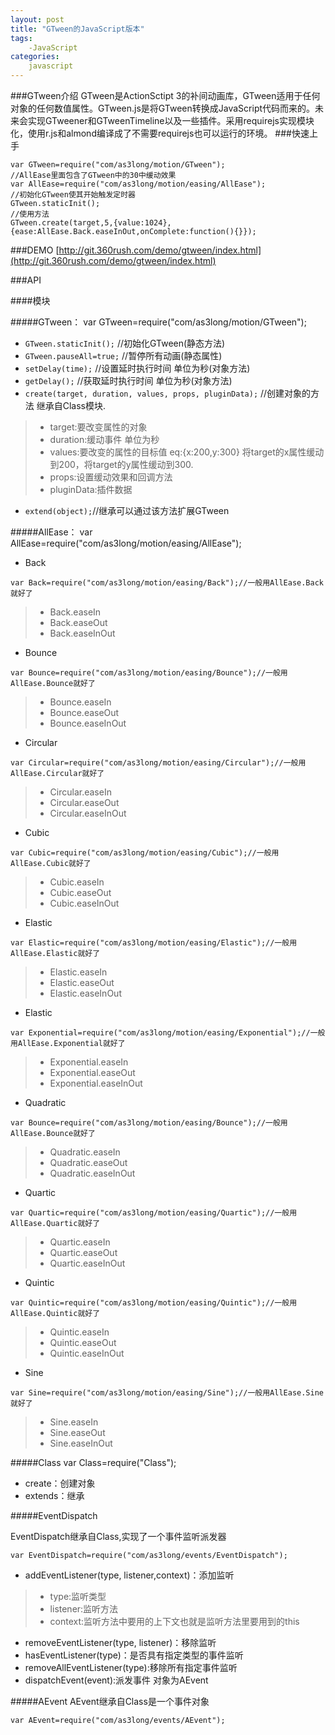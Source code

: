 ```yaml
---
layout: post
title: "GTween的JavaScript版本"
tags:
    -JavaScript
categories:
    javascript
---
```


###GTween介绍
GTween是ActionSctipt 3的补间动画库，GTween适用于任何对象的任何数值属性。GTween.js是将GTween转换成JavaScript代码而来的。未来会实现GTweener和GTweenTimeline以及一些插件。采用requirejs实现模块化，使用r.js和almond编译成了不需要requirejs也可以运行的环境。
###快速上手

    var GTween=require("com/as3long/motion/GTween");
    //AllEase里面包含了GTween中的30中缓动效果
    var AllEase=require("com/as3long/motion/easing/AllEase");
    //初始化GTween使其开始触发定时器
    GTween.staticInit();
    //使用方法
    GTween.create(target,5,{value:1024},{ease:AllEase.Back.easeInOut,onComplete:function(){}});
    
###DEMO
[http://git.360rush.com/demo/gtween/index.html](http://git.360rush.com/demo/gtween/index.html)

###API

####模块

#####GTween：
    var GTween=require("com/as3long/motion/GTween");

- `GTween.staticInit();`    //初始化GTween(静态方法)
- `GTween.pauseAll=true;`   //暂停所有动画(静态属性)
- `setDelay(time);` //设置延时执行时间 单位为秒(对象方法)
- `getDelay();` //获取延时执行时间 单位为秒(对象方法)
- `create(target, duration, values, props, pluginData);`   //创建对象的方法 继承自Class模块.
>- target:要改变属性的对象
>- duration:缓动事件 单位为秒
>- values:要改变的属性的目标值 eq:{x:200,y:300} 将target的x属性缓动到200，将target的y属性缓动到300.
>- props:设置缓动效果和回调方法
>- pluginData:插件数据

- `extend(object);`//继承可以通过该方法扩展GTween

#####AllEase：
    var AllEase=require("com/as3long/motion/easing/AllEase");

- Back

`var Back=require("com/as3long/motion/easing/Back");//一般用AllEase.Back就好了`
>- Back.easeIn
>- Back.easeOut
>- Back.easeInOut

- Bounce

`var Bounce=require("com/as3long/motion/easing/Bounce");//一般用AllEase.Bounce就好了`
>- Bounce.easeIn
>- Bounce.easeOut
>- Bounce.easeInOut

- Circular

`var Circular=require("com/as3long/motion/easing/Circular");//一般用AllEase.Circular就好了`
>- Circular.easeIn
>- Circular.easeOut
>- Circular.easeInOut

- Cubic

`var Cubic=require("com/as3long/motion/easing/Cubic");//一般用AllEase.Cubic就好了`
>- Cubic.easeIn
>- Cubic.easeOut
>- Cubic.easeInOut

- Elastic

`var Elastic=require("com/as3long/motion/easing/Elastic");//一般用AllEase.Elastic就好了`
>- Elastic.easeIn
>- Elastic.easeOut
>- Elastic.easeInOut

- Elastic

`var Exponential=require("com/as3long/motion/easing/Exponential");//一般用AllEase.Exponential就好了`
>- Exponential.easeIn
>- Exponential.easeOut
>- Exponential.easeInOut

- Quadratic

`var Bounce=require("com/as3long/motion/easing/Bounce");//一般用AllEase.Bounce就好了`
>- Quadratic.easeIn
>- Quadratic.easeOut
>- Quadratic.easeInOut

- Quartic

`var Quartic=require("com/as3long/motion/easing/Quartic");//一般用AllEase.Quartic就好了`
>- Quartic.easeIn
>- Quartic.easeOut
>- Quartic.easeInOut

- Quintic

`var Quintic=require("com/as3long/motion/easing/Quintic");//一般用AllEase.Quintic就好了`
>- Quintic.easeIn
>- Quintic.easeOut
>- Quintic.easeInOut

- Sine

`var Sine=require("com/as3long/motion/easing/Sine");//一般用AllEase.Sine就好了`
>- Sine.easeIn
>- Sine.easeOut
>- Sine.easeInOut

#####Class
    var Class=require("Class");

- create：创建对象
- extends：继承

#####EventDispatch

EventDispatch继承自Class,实现了一个事件监听派发器

    var EventDispatch=require("com/as3long/events/EventDispatch");
    
- addEventListener(type, listener,context)：添加监听
>- type:监听类型
>- listener:监听方法
>- context:监听方法中要用的上下文也就是监听方法里要用到的this

- removeEventListener(type, listener)：移除监听
- hasEventListener(type)：是否具有指定类型的事件监听
- removeAllEventListener(type):移除所有指定事件监听
- dispatchEvent(event):派发事件 对象为AEvent

#####AEvent
AEvent继承自Class是一个事件对象

    var AEvent=require("com/as3long/events/AEvent");
